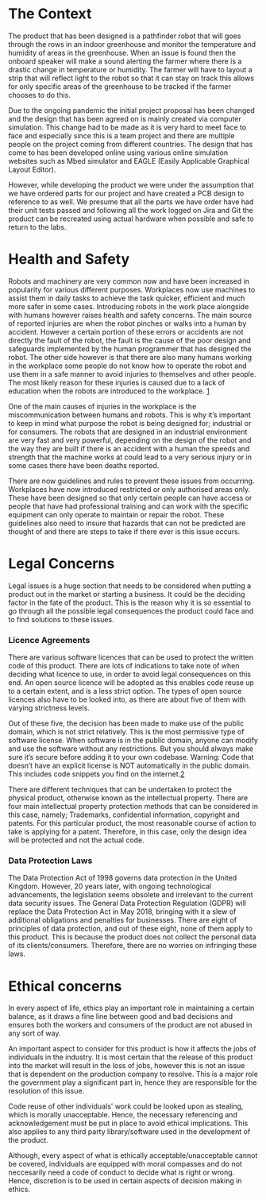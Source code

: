 # The Context
The product that has been designed is a pathfinder robot that will goes through the rows in an indoor greenhouse and monitor the temperature and humidity of areas in the greenhouse. When an issue is found then the onboard speaker will make a sound alerting the farmer where there is a drastic change in temperature or humidity. The farmer will have to layout a strip that will reflect light to the robot so that it can stay on track this allows for only specific areas of the greenhouse to be tracked if the farmer chooses to do this.

Due to the ongoing pandemic the initial project proposal has been changed and the design that has been agreed on is mainly created via computer simulation. This change had to be made as it is very hard to meet face to face and especially since this is a team project and there are multiple people on the project coming from different countries. The design that has come to has been developed online using various online simulation websites such as Mbed simulator and EAGLE (Easily Applicable Graphical Layout Editor).

However, while developing the product we were under the assumption that we have ordered parts for our project and have created a PCB design to reference to as well. We presume that all the parts we have order have had their unit tests passed and following all the work logged on Jira and Git the product can be recreated using actual hardware when possible and safe to return to the labs.



# Health and Safety
Robots and machinery are very common now and have been increased in popularity for  various different purposes. Workplaces now use machines to assist them in daily tasks to achieve the task quicker, efficient and much  more safer in some cases. Introducing robots in the work place alongside with humans however raises health and safety concerns. The main source of reported injuries are when the robot pinches or walks into a human by accident. 
However a certain portion of these errors or accidents are not directly the fault of the robot, the fault is the cause of the poor design and safeguards implemented by the human programmer that has designed the robot. The other side however is that there are also many humans working in the workplace some people do not know how to operate the robot and use them in a safe manner to avoid injuries to themselves and other people. The most likely reason for these injuries is caused due to a lack of education when the robots are introduced to the workplace. [1](https://en.wikipedia.org/wiki/Workplace_robotics_safety)

One of the main causes of injuries in the workplace is the miscommunication between humans and robots. This is why it’s important to keep in mind what purpose the robot is being designed for; industrial or for consumers.  The robots that are designed in an industrial environment are very fast and very powerful, depending on the design of the robot and the way they are built if there is an accident with a human the speeds and strength that the machine works at could lead to a very serious injury or in some cases there have been deaths reported. 

There are now guidelines and rules to prevent these issues from occurring. Workplaces have now introduced restricted or only authorised areas only. These have been designed so that only certain people can have access or people that have had professional training and can work with the specific equipment can only operate to maintain or repair the robot. These guidelines also need to insure that hazards that can not be predicted are thought of and there are steps to take if there ever is this issue occurs. 




# Legal Concerns
Legal issues is a huge section that needs to be considered when putting a product out in the market or starting a business. It could be the deciding factor in the fate of the product. This is the reason why it is so essential to go through all the possible legal consequences the product could face and to find solutions to these issues.

### Licence Agreements 
There are various software licences that can be used to protect the written code of this product. There are lots of indications to take note of when deciding what licence to use, in order to avoid legal consequences on this end. An open source licence will be adopted as this enables code reuse up to a certain extent, and is a less strict option. The types of open source licences also have to be looked into, as there are about five of them with varying strictness levels. 

Out of these five, the decision has been made to make use of the public domain, which is not strict relatively. This is the most permissive type of software license. When software is in the public domain, anyone can modify and use the software without any restrictions. But you should always make sure it’s secure before adding it to your own codebase. Warning: Code that doesn’t have an explicit license is NOT automatically in the public domain. This includes code snippets you find on the internet.[2](https://www.synopsys.com/blogs/software-security/5-types-of-software-licenses-you-need-to-understand/)

There are different techniques that can be undertaken to protect the physical product, otherwise known as the intellectual property. There are four main intellectual property protection methods that can be considered in this case, namely; Trademarks, confidential information, copyright and patents. For this particular product, the most reasonable course of action to take is applying for a patent. Therefore, in this case, only the design idea will be protected and not the actual code.

### Data Protection Laws
The Data Protection Act of 1998 governs data protection in the United Kingdom. However, 20 years later, with ongoing technological advancements, the legislation seems obsolete and irrelevant to the current data security issues. The General Data Protection Regulation (GDPR) will replace the Data Protection Act in May 2018, bringing with it a slew of additional obligations and penalties for businesses. There are eight of principles of data protection, and out of these eight, none of them apply to this product. This is because the product does not collect the personal data of its clients/consumers. Therefore, there are no worries on infringing these laws.






# Ethical concerns
In every aspect of life, ethics play an important role in maintaining a certain balance, as it draws a fine line between good and bad decisions and ensures both the workers and consumers of the product are not abused in any sort of way. 

An important aspect to consider for this product is how it affects the jobs of individuals in the industry. It is most certain that the release of this product into the market will result in the loss of jobs, however this is not an issue that is dependent on the production company to resolve. This is a major role the government play a significant part in, hence they are responsible for the resolution of this issue.

Code reuse of other individuals' work could be looked upon as stealing, which is morally unacceptable. Hence, the necessary referencing and acknowledgement must be put in place to avoid ethical implications. This also applies to any third party library/software used in the development of the product.

Although, every aspect of what is ethically acceptable/unacceptable cannot be covered, individuals are equipped with moral compasses and do not neccesarily need a code of conduct to decide what is right or wrong. Hence, discretion is to be used in certain aspects of decision making in ethics.
